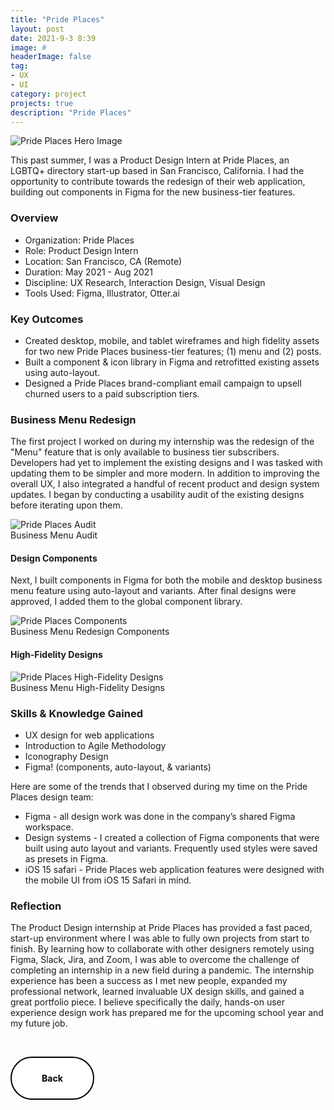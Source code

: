 ```yaml
---
title: "Pride Places"
layout: post
date: 2021-9-3 8:39
image: #
headerImage: false
tag:
- UX
- UI
category: project
projects: true
description: "Pride Places"
---
```


<img src="http://nicholasgiles.com/assets/images/prideplaces/pp-hero-mockup.jpg" class="bigger-image" alt="Pride Places Hero Image" />

This past summer, I was a Product Design Intern at Pride Places, an LGBTQ+ directory start-up based in San Francisco, California. I had the opportunity to contribute towards the redesign of their web application, building out components in Figma for the new business-tier features.

### Overview
* Organization: Pride Places
* Role: Product Design Intern
* Location: San Francisco, CA (Remote)
* Duration: May 2021 - Aug 2021
* Discipline: UX Research, Interaction Design, Visual Design
* Tools Used: Figma, Illustrator, Otter.ai

### Key Outcomes
* Created desktop, mobile, and tablet wireframes and high fidelity assets for two new Pride Places business-tier features; (1) menu and (2) posts.
* Built a component & icon library in Figma and retrofitted existing assets using auto-layout.
* Designed a Pride Places brand-compliant email campaign to upsell churned users to a paid subscription tiers.

### Business Menu Redesign
The first project I worked on during my internship was the redesign of the "Menu" feature that is only available to business tier subscribers. Developers had yet to implement the existing designs and I was tasked with updating them to be simpler and more modern. In addition to improving the overall UX, I also integrated a handful of recent product and design system updates. I began by conducting a usability audit of the existing designs before iterating upon them.

<img src="http://nicholasgiles.com/assets/images/prideplaces/menu_audit.png" alt="Pride Places Audit" />
<figcaption class="caption">Business Menu Audit</figcaption>

#### Design Components
Next, I built components in Figma for both the mobile and desktop business menu feature using auto-layout and variants. After final designs were approved, I added them to the global component library.

<img src="http://nicholasgiles.com/assets/images/prideplaces/menu_components.png" class="bigger-image" alt="Pride Places Components" />
<figcaption class="caption">Business Menu Redesign Components</figcaption>

#### High-Fidelity Designs
<img src="http://nicholasgiles.com/assets/images/prideplaces/menu_hero.png" class="bigger-image" alt="Pride Places High-Fidelity Designs" />
<figcaption class="caption">Business Menu High-Fidelity Designs</figcaption>

### Skills & Knowledge Gained
* UX design for web applications
* Introduction to Agile Methodology
* Iconography Design
* Figma! (components, auto-layout, & variants)

Here are some of the trends that I observed during my time on the Pride Places design team:
* Figma - all design work was done in the company’s shared Figma workspace.
* Design systems - I created a collection of Figma components that were built using auto layout and variants. Frequently used styles were saved as presets in Figma.
* iOS 15 safari - Pride Places web application features were designed with the mobile UI from iOS 15 Safari in mind.

### Reflection
The Product Design internship at Pride Places has provided a fast paced, start-up environment where I was able to fully own projects from start to finish. By learning how to collaborate with other designers remotely using Figma, Slack, Jira, and Zoom, I was able to overcome the challenge of completing an internship in a new field during a pandemic. The internship experience has been a success as I met new people, expanded my professional network, learned invaluable UX design skills, and gained a great portfolio piece. I believe specifically the daily, hands-on user experience design work has prepared me for the upcoming school year and my future job.

<br>

<a href="https://nicholasgiles.com/#case-studies"><button style="pointer-events: auto;
  cursor: pointer;
  background: #ffffff;
  border: none;
  padding: 1.5rem 3rem;
  margin: 0;
  font-family: inherit;
  font-size: inherit;
  position: relative;
  display: inline-block;
  font-weight: 700;
  border: 2px solid #000;
  border-radius: 3rem;
  overflow: hidden;
  color: #fff;"
  onmouseover="this.style.backgroundColor='#000000';this.style.color='#FFFFFF';return true;"
  onmouseout="this.style.color='#FFFFFF';this.style.backgroundColor='#FFFFFF';return true;"><span style="  position: relative; mix-blend-mode: difference;">Back</span></button></a>
